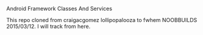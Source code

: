 Android Framework Classes And Services

This repo cloned from craigacgomez lollipopalooza to fwhem NOOBBUILDS 2015/03/12. I will track from here.
